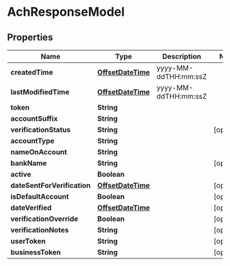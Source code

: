 
# AchResponseModel

## Properties
Name | Type | Description | Notes
------------ | ------------- | ------------- | -------------
**createdTime** | [**OffsetDateTime**](OffsetDateTime.md) | yyyy-MM-ddTHH:mm:ssZ | 
**lastModifiedTime** | [**OffsetDateTime**](OffsetDateTime.md) | yyyy-MM-ddTHH:mm:ssZ | 
**token** | **String** |  | 
**accountSuffix** | **String** |  | 
**verificationStatus** | **String** |  |  [optional]
**accountType** | **String** |  | 
**nameOnAccount** | **String** |  | 
**bankName** | **String** |  |  [optional]
**active** | **Boolean** |  | 
**dateSentForVerification** | [**OffsetDateTime**](OffsetDateTime.md) |  |  [optional]
**isDefaultAccount** | **Boolean** |  |  [optional]
**dateVerified** | [**OffsetDateTime**](OffsetDateTime.md) |  |  [optional]
**verificationOverride** | **Boolean** |  |  [optional]
**verificationNotes** | **String** |  |  [optional]
**userToken** | **String** |  |  [optional]
**businessToken** | **String** |  |  [optional]



